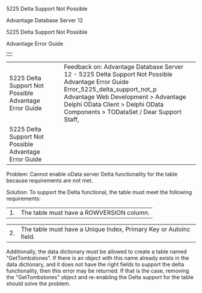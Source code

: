 5225 Delta Support Not Possible




Advantage Database Server 12  

5225 Delta Support Not Possible

Advantage Error Guide

|  |
| --- |
|  |

|  |  |  |  |  |
| --- | --- | --- | --- | --- |
| 5225 Delta Support Not Possible  Advantage Error Guide |  |  | Feedback on: Advantage Database Server 12 - 5225 Delta Support Not Possible Advantage Error Guide Error\_5225\_delta\_support\_not\_p Advantage Web Development > Advantage Delphi OData Client > Delphi OData Components > TODataSet / Dear Support Staff, |  |
| 5225 Delta Support Not Possible  Advantage Error Guide |  |  |  |  |

Problem: Cannot enable oData server Delta functionality for the table because requirements are not met.

Solution: To support the Delta functional, the table must meet the following requirements:

|  |  |
| --- | --- |
| 1. | The table must have a ROWVERSION column. |

|  |  |
| --- | --- |
| 2. | The table must have a Unique Index, Primary Key or Autoinc field. |

Additionally, the data dictionary must be allowed to create a table named "GetTombstones". If there is an object with this name already exists in the data dictionary, and it does not have the right fields to support the delta functionality, then this error may be returned. If that is the case, removing the "GetTombstones" object and re-enabling the Delta support for the table should solve the problem.